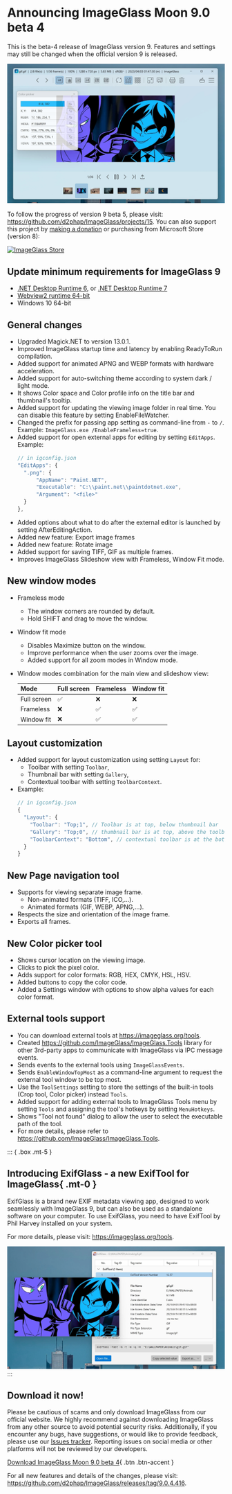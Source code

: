 # Announcing ImageGlass Moon 9.0 beta 4

This is the beta-4 release of ImageGlass version 9. Features and settings may still be changed when the official version 9 is released.

![ImageGlass 9.0 beta 4](https://raw.githubusercontent.com/ImageGlass/releases/main/screenshots/v9.0-beta-4/9.0b4_2.webp)


To follow the progress of version 9 beta 5, please visit: https://github.com/d2phap/ImageGlass/projects/15. You can also support this project by [making a donation](https://github.com/sponsors/d2phap) or purchasing from Microsoft Store (version 8):

[![ImageGlass Store](https://camo.githubusercontent.com/14a48212d2be35802c276d1bcc92f9fa51c99de505dda867b3750fe17ccc99ee/68747470733a2f2f696d616765676c6173732e6f72672f696d672f6d732d73746f72652d62616467652d6461726b2e737667)](https://www.microsoft.com/store/productId/9N33VZK3C7TH?cid=ig_website_bag&referrer=appbadge&source=imageglass_org)


## Update minimum requirements for ImageGlass 9
- [.NET Desktop Runtime 6](https://dotnet.microsoft.com/en-us/download/dotnet/6.0), or [.NET Desktop Runtime 7](https://dotnet.microsoft.com/en-us/download/dotnet/7.0)
- [Webview2 runtime 64-bit](https://developer.microsoft.com/en-us/microsoft-edge/webview2/#download-section)
- Windows 10 64-bit


## General changes
- Upgraded Magick.NET to version 13.0.1.
- Improved ImageGlass startup time and latency by enabling ReadyToRun compilation.
- Added support for animated APNG and WEBP formats with hardware acceleration.
- Added support for auto-switching theme according to system dark / light mode.
- It shows Color space and Color profile info on the title bar and thumbnail's tooltip.
- Added support for updating the viewing image folder in real time. You can disable this feature by setting EnableFileWatcher.
- Changed the prefix for passing app setting as command-line from `-` to `/`. Example: `ImageGlass.exe /EnableFrameless=true`.
- Added support for open external apps for editing by setting `EditApps`. Example:
  ```ts
  // in igconfig.json
  "EditApps": {
    ".png": {
        "AppName": "Paint.NET",
        "Executable": "C:\\paint.net\\paintdotnet.exe",
        "Argument": "<file>"
    }
  },
  ```
- Added options about what to do after the external editor is launched by setting AfterEditingAction.
- Added new feature: Export image frames
- Added new feature: Rotate image
- Added support for saving TIFF, GIF as multiple frames.
- Improves ImageGlass Slideshow view with Frameless, Window Fit mode.


## New window modes
- Frameless mode
  + The window corners are rounded by default.
  + Hold SHIFT and drag to move the window.
- Window fit mode
  + Disables Maximize button on the window.
  + Improve performance when the user zooms over the image.
  + Added support for all zoom modes in Window mode.
- Window modes combination for the main view and slideshow view:

  | Mode | Full screen | Frameless | Window fit
  | -- | -- | -- | -- |
  | Full screen	| ✅	| ❌	| ❌ |
  | Frameless	| ❌	| ✅	| ✅ |
  | Window fit | ❌ | ✅ | ✅ |


## Layout customization
- Added support for layout customization using setting `Layout` for:
  + Toolbar with setting `Toolbar`,
  + Thumbnail bar with setting `Gallery`,
  + Contextual toolbar with setting `ToolbarContext`.
- Example:
  ```ts
  // in igconfig.json
  {
    "Layout": {
      "Toolbar": "Top;1", // Toolbar is at top, below thumbnail bar
      "Gallery": "Top;0", // thumbnail bar is at top, above the toolbar
      "ToolbarContext": "Bottom", // contextual toolbar is at the bottom
    }
  }
  ```


## New Page navigation tool
- Supports for viewing separate image frame.
  + Non-animated formats (TIFF, ICO,...).
  + Animated formats (GIF, WEBP, APNG,...).
- Respects the size and orientation of the image frame.
- Exports all frames.
 

## New Color picker tool
- Shows cursor location on the viewing image.
- Clicks to pick the pixel color.
- Adds support for color formats: RGB, HEX, CMYK, HSL, HSV.
- Added buttons to copy the color code.
- Added a Settings window with options to show alpha values for each color format.


## External tools support
- You can download external tools at https://imageglass.org/tools.
- Created https://github.com/ImageGlass/ImageGlass.Tools library for other 3rd-party apps to communicate with ImageGlass via IPC message events.
- Sends events to the external tools using `ImageGlassEvents`.
- Sends `EnableWindowTopMost` as a command-line argument to request the external tool window to be top most.
- Use the `ToolSettings` setting to store the settings of the built-in tools (Crop tool, Color picker) instead `Tools`.
- Added support for adding external tools to ImageGlass Tools menu by setting `Tools` and assigning the tool's hotkeys by setting `MenuHotkeys`.
- Shows "Tool not found" dialog to allow the user to select the executable path of the tool.
- For more details, please refer to https://github.com/ImageGlass/ImageGlass.Tools.


::: { .box .mt-5 }
## Introducing ExifGlass - a new ExifTool for ImageGlass{ .mt-0 }
ExifGlass is a brand new EXIF metadata viewing app, designed to work seamlessly with ImageGlass 9, but can also be used as a standalone software on your computer. To use ExifGlass, you need to have ExifTool by Phil Harvey installed on your system.

For more details, please visit: https://imageglass.org/tools.

![ExifGlass](https://raw.githubusercontent.com/ImageGlass/releases/main/screenshots/v9.0-beta-4/9.0b4_3.webp)
:::


## Download it now!
Please be cautious of scams and only download ImageGlass from our official website. We highly recommend against downloading ImageGlass from any other source to avoid potential security risks. Additionally, if you encounter any bugs, have suggestions, or would like to provide feedback, please use our [Issues tracker](https://github.com/d2phap/ImageGlass/issues). Reporting issues on social media or other platforms will not be reviewed by our developers.


[Download ImageGlass Moon 9.0 beta 4](https://imageglass.org/release/imageglass-9.0-beta-4-41){ .btn .btn-accent }

For all new features and details of the changes, please visit: https://github.com/d2phap/ImageGlass/releases/tag/9.0.4.416.

